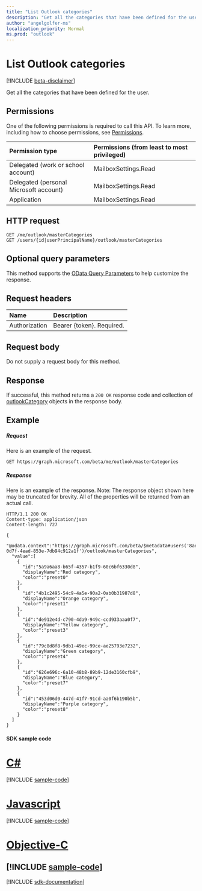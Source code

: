 ```yaml
---
title: "List Outlook categories"
description: "Get all the categories that have been defined for the user."
author: "angelgolfer-ms"
localization_priority: Normal
ms.prod: "outlook"
---
```


# List Outlook categories

[!INCLUDE [beta-disclaimer](../../includes/beta-disclaimer.md)]

Get all the categories that have been defined for the user.

## Permissions
One of the following permissions is required to call this API. To learn more, including how to choose permissions, see [Permissions](/graph/permissions-reference).

|Permission type      | Permissions (from least to most privileged)              |
|:--------------------|:---------------------------------------------------------|
|Delegated (work or school account) | MailboxSettings.Read    |
|Delegated (personal Microsoft account) | MailboxSettings.Read    |
|Application | MailboxSettings.Read |

## HTTP request
<!-- { "blockType": "ignored" } -->
```http
GET /me/outlook/masterCategories
GET /users/{id|userPrincipalName}/outlook/masterCategories
```
## Optional query parameters
This method supports the [OData Query Parameters](https://developer.microsoft.com/graph/docs/concepts/query_parameters) to help customize the response.

## Request headers
| Name      |Description|
|:----------|:----------|
| Authorization  | Bearer {token}. Required. |

## Request body
Do not supply a request body for this method.

## Response

If successful, this method returns a `200 OK` response code and collection of [outlookCategory](../resources/outlookcategory.md) objects in the response body.
## Example
##### Request
Here is an example of the request.
<!-- {
  "blockType": "request",
  "name": "get_mastercategories"
}-->
```http
GET https://graph.microsoft.com/beta/me/outlook/masterCategories
```
##### Response
Here is an example of the response. Note: The response object shown here may be truncated for brevity. All of the properties will be returned from an actual call.
<!-- {
  "blockType": "response",
  "truncated": true,
  "@odata.type": "microsoft.graph.outlookCategory",
  "isCollection": true
} -->
```http
HTTP/1.1 200 OK
Content-type: application/json
Content-length: 727

{
  "@odata.context":"https://graph.microsoft.com/beta/$metadata#users('8ae6f565-0d7f-4ead-853e-7db94c912a1f')/outlook/masterCategories",
  "value":[
    {
      "id":"5a9a6aa8-b65f-4357-b1f9-60c6bf6330d8",
      "displayName":"Red category",
      "color":"preset0"
    },
    {
      "id":"4b1c2495-54c9-4a5e-90a2-0ab0b31987d8",
      "displayName":"Orange category",
      "color":"preset1"
    },
    {
      "id":"de912e4d-c790-4da9-949c-ccd933aaa0f7",
      "displayName":"Yellow category",
      "color":"preset3"
    },
    {
      "id":"79c8d8f8-9db1-49ec-99ce-ae25793e7232",
      "displayName":"Green category",
      "color":"preset4"
    },
    {
      "id":"626e696c-6a10-48b8-89b9-12de3160cfb9",
      "displayName":"Blue category",
      "color":"preset7"
    },
    {
      "id":"453d06d0-447d-41f7-91cd-aa0f6b190b5b",
      "displayName":"Purple category",
      "color":"preset8"
    }
  ]
}
```
#### SDK sample code
# [C#](#tab/cs)
[!INCLUDE [sample-code](../includes/get_mastercategories-Cs-snippets.md)]

# [Javascript](#tab/javascript)
[!INCLUDE [sample-code](../includes/get_mastercategories-Javascript-snippets.md)]

# [Objective-C](#tab/objective-c)
[!INCLUDE [sample-code](../includes/get_mastercategories-Objective-C-snippets.md)]
---

[!INCLUDE [sdk-documentation](../includes/snippets_sdk_documentation_link.md)]

<!-- uuid: 8fcb5dbc-d5aa-4681-8e31-b001d5168d79
2015-10-25 14:57:30 UTC -->
<!--
{
  "type": "#page.annotation",
  "description": "List categories",
  "keywords": "",
  "section": "documentation",
  "tocPath": "",
  "suppressions": [
    "Error: /api-reference/beta/api/outlookuser-list-mastercategories.md:\r\n      BookmarkMissing: '[#tab/objective-c](Objective-C)'. Did you mean: #objective-c (score: 4)",
    "Error: /api-reference/beta/api/outlookuser-list-mastercategories.md:\r\n      BookmarkMissing: '[#tab/cs](C#)'. Did you mean: #c (score: 5)",
    "Error: /api-reference/beta/api/outlookuser-list-mastercategories.md:\r\n      BookmarkMissing: '[#tab/javascript](Javascript)'. Did you mean: #javascript (score: 4)"
  ]
}
-->
